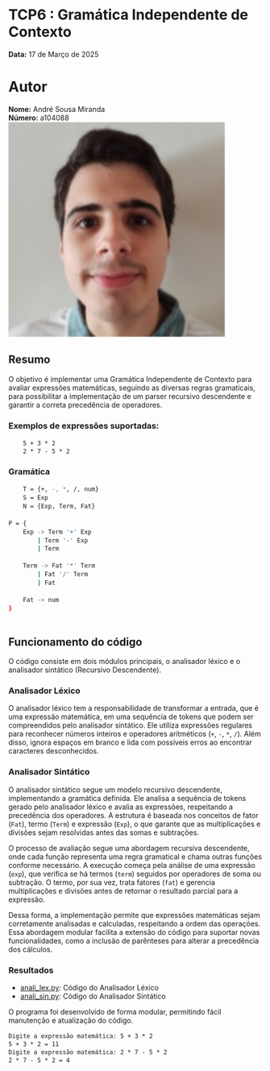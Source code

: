 # TCP6 : Gramática Independente de Contexto

**Data:** 17 de Março de 2025

# Autor
**Nome:** André Sousa Miranda  
**Número:** a104088  
![Foto](image/AndreMiranda.png)

## Resumo

O objetivo é implementar uma Gramática Independente de Contexto para avaliar expressões matemáticas, seguindo as diversas regras gramaticais, para possibilitar a implementação de um parser recursivo descendente e garantir a correta precedência de operadores.

### Exemplos de expressões suportadas:

```
    5 + 3 * 2
    2 * 7 - 5 * 2
```

### Gramática

```bash
    T = {+, -, *, /, num}
    S = Exp
    N = {Exp, Term, Fat}

P = {
    Exp -> Term '+' Exp
        | Term '-' Exp
        | Term

    Term -> Fat '*' Term
        | Fat '/' Term
        | Fat

    Fat -> num
}
    
```
## Funcionamento do código

O código consiste em dois módulos principais, o analisador léxico e o analisador sintático (Recursivo Descendente).

### Analisador Léxico

O analisador léxico tem a responsabilidade de transformar a entrada, que é uma expressão matemática, em uma sequência de tokens que podem ser compreendidos pelo analisador sintático. Ele utiliza expressões regulares para reconhecer números inteiros e operadores aritméticos (`+`, `-`, `*`, `/`). Além disso, ignora espaços em branco e lida com possíveis erros ao encontrar caracteres desconhecidos.

### Analisador Sintático

O analisador sintático segue um modelo recursivo descendente, implementando a gramática definida. Ele analisa a sequência de tokens gerado pelo analisador léxico e avalia as expressões, respeitando a precedência dos operadores. A estrutura é baseada nos conceitos de fator (`Fat`), termo (`Term`) e expressão (`Exp`), o que garante que as multiplicações e divisões sejam resolvidas antes das somas e subtrações.

O processo de avaliação segue uma abordagem recursiva descendente, onde cada função representa uma regra gramatical e chama outras funções conforme necessário. A execução começa pela análise de uma expressão (`exp`), que verifica se há termos (`term`) seguidos por operadores de soma ou subtração. O termo, por sua vez, trata fatores (`fat`) e gerencia multiplicações e divisões antes de retornar o resultado parcial para a expressão.

Dessa forma, a implementação permite que expressões matemáticas sejam corretamente analisadas e calculadas, respeitando a ordem das operações. Essa abordagem modular facilita a extensão do código para suportar novas funcionalidades, como a inclusão de parênteses para alterar a precedência dos cálculos.


### Resultados

- [anali_lex.py](anali_lex.py): Código do Analisador Léxico
- [anali_sin.py](anali_sin.py): Código do Analisador Sintático

O programa foi desenvolvido de forma modular, permitindo fácil manutenção e atualização do código.

```
Digite a expressão matemática: 5 + 3 * 2
5 + 3 * 2 = 11
Digite a expressão matemática: 2 * 7 - 5 * 2
2 * 7 - 5 * 2 = 4
```